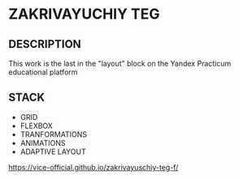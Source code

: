 # ZAKRIVAYUCHIY TEG #
## DESCRIPTION ## 
This work is the last in the "layout" block on the Yandex Practicum educational platform
## STACK ##
- GRID
- FLEXBOX
- TRANFORMATIONS
- ANIMATIONS
- ADAPTIVE LAYOUT

https://vice-official.github.io/zakrivayuschiy-teg-f/
